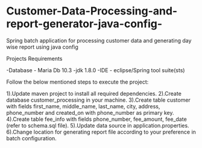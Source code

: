 # Customer-Data-Processing-and-report-generator-java-config-
Spring batch application for processing customer data and generating day wise report using java config

Projects Requirements

-Database - Maria Db 10.3
-jdk 1.8.0
-IDE - eclipse/Spring tool suite(sts)

Follow the below mentioned steps to execute the project:

1).Update maven project to install all required dependencies.
2).Create database customer_processing in your machine.
3).Create table customer with fields first_name, middle_name, last_name, city, address, phone_number and created_on with phone_number as primary key.
4).Create table fee_info with fields phone_number, fee_amount, fee_date (refer to schema.sql file).
5).Update data source in application.properties.
6).Change location for generating report file according to your preference in batch configuration.
